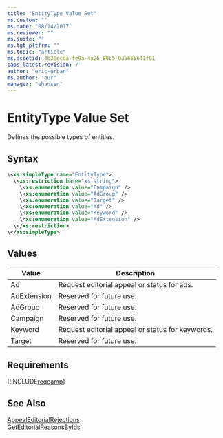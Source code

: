 ```yaml
---
title: "EntityType Value Set"
ms.custom: ""
ms.date: "08/14/2017"
ms.reviewer: ""
ms.suite: ""
ms.tgt_pltfrm: ""
ms.topic: "article"
ms.assetid: 4b26ecda-fe9a-4a26-80b5-036655641f91
caps.latest.revision: 7
author: "eric-urban"
ms.author: "eur"
manager: "ehansen"
---
```

# EntityType Value Set
Defines the possible types of entities.

## Syntax

```xml
\<xs:simpleType name="EntityType">
  \<xs:restriction base="xs:string">
    \<xs:enumeration value="Campaign" />
    \<xs:enumeration value="AdGroup" />
    \<xs:enumeration value="Target" />
    \<xs:enumeration value="Ad" />
    \<xs:enumeration value="Keyword" />
    \<xs:enumeration value="AdExtension" />
  \</xs:restriction>
\</xs:simpleType>
```

## Values

|Value|Description|
|---------|---------------|
|Ad|Request editorial appeal or status for ads.|
|AdExtension|Reserved for future use.|
|AdGroup|Reserved for future use.|
|Campaign|Reserved for future use.|
|Keyword|Request editorial appeal or status for keywords.|
|Target|Reserved for future use.|

## Requirements
[!INCLUDE[reqcamp](../campaign-api/includes/reqcamp.md)]
## See Also
[AppealEditorialRejections](../campaign-api/appealeditorialrejections-service-operation.md)  
[GetEditorialReasonsByIds](../campaign-api/geteditorialreasonsbyids-service-operation.md)  

